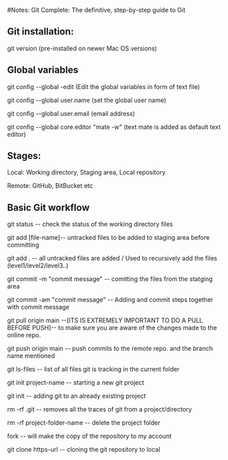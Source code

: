 #Notes: Git Complete: The definitive, step-by-step guide to Git

## Git installation:

git version (pre-installed on newer Mac OS versions)

## Global variables

git config --global -edit (Edit the global variables in form of text file)

git config --global user.name (set the global user name)

git config --global user.email (email address)

git config --global core.editor "mate -w" (text mate is added as default text editor)

## Stages:

Local: Working directory, Staging area, Local repository

Remote: GitHub, BitBucket etc

## Basic Git workflow

git status -- check the status of the working directory files

git add [file-name]-- untracked files to be added to staging area before committing

git add . -- all untracked files are added / Used to recursively add the files (level1/level2/level3..)

git commit -m "commit message" -- comitting the files from the statging area

git commit -am "commit message" -- Adding and commit steps together with commit message

git pull origin main --[ITS IS EXTREMELY IMPORTANT TO DO A PULL BEFORE PUSH]-- to make sure you are aware of the changes made to the online repo.

git push origin main -- push commits to the remote repo. and the branch name mentioned

git ls-files -- list of all files git is tracking in the current folder



git init project-name  -- starting a new git project

git init -- adding git to an already existing project
 
rm -rf .git -- removes all the traces of git from a project/directory

rm -rf project-folder-name -- delete the project folder

fork -- will make the copy of the repository to my account

git clone https-url -- cloning the git repository to local 





